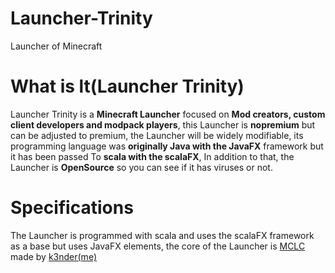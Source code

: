 # Launcher-Trinity
Launcher of Minecraft
# What is lt(Launcher Trinity)
Launcher Trinity is a **Minecraft Launcher** focused on **Mod creators, custom client developers and modpack players**, this Launcher is **nopremium** but can be adjusted to premium, the Launcher will be widely modifiable, its programming language was **originally Java with the JavaFX** framework but it has been passed To **scala with the scalaFX**, In addition to that, the Launcher is **OpenSource** so you can see if it has viruses or not.
# Specifications 
The Launcher is programmed with scala and uses the scalaFX framework as a base but uses JavaFX elements, the core of the Launcher is [MCLC](https://github.com/k3nder/MCLC-Minecraft-launcher-core) made by [k3nder(me)](https://github.com/k3nder) 
